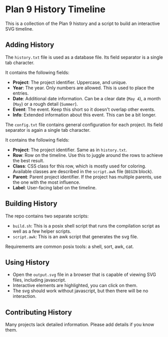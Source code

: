 # Plan 9 History Timeline

This is a collection of the Plan 9 history and a script to build an interactive SVG timeline.

## Adding History

The `history.txt` file is used as a database file.
Its field separator is a single tab character.

It contains the following fields:

- **Project**: The project identifier. Uppercase, and unique.
- **Year**: The year. Only numbers are allowed. This is used to place the entries.
- **Date**: Additional date information. Can be a clear date (`May 4`), a month (`May`) or a rough detail (`Summer`).
- **Event**: The event. Keep this short so it doesn't overlap other events.
- **Info**: Extended information about this event. This can be a bit longer.

The `config.txt` file contains general configuration for each project.
Its field separator is again a single tab character.

It contains the following fields:

- **Project**: The project identifier. Same as in `history.txt`.
- **Row**: Row on the timeline. Use this to juggle around the rows to achieve the best result.
- **Class**: CSS class for this row, which is mostly used for coloring. Available classes are described in the `script.awk` file (`BEGIN` block).
- **Parent**: Parent project identifier. If the project has multiple parents, use the one with the most influence.
- **Label**: User-facing label on the timeline.

## Building History

The repo contains two separate scripts:

- `build.sh`: This is a posix shell script that runs the compilation script as well as a few helper scripts.
- `script.awk`: This is an awk script that generates the svg file.

Requirements are common posix tools: a shell, sort, awk, cat.

## Using History

- Open the `output.svg` file in a browser that is capable of viewing SVG files, including javascript.
- Interactive elements are highlighted, you can click on them.
- The svg should work without javascript, but then there will be no interaction.

## Contributing History

Many projects lack detailed information. Please add details if you know them.